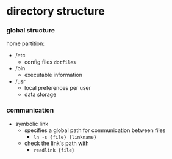 # directory structure

### global structure
home partition:
- /etc
	- config files `dotfiles`
- /bin
	- executable information
- /usr
	- local preferences per user
	- data storage

### communication 

- symbolic link
	- specifies a global path for communication between files
		- `ln -s {file} {linkname}`
	- check the link's path with
		- `readlink {file}`
	

